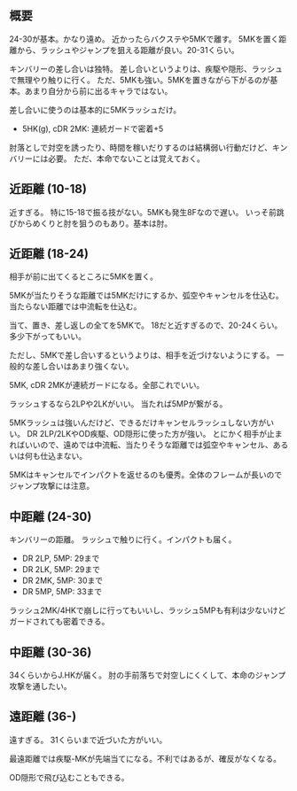 ## 概要

24-30が基本。かなり遠め。
近かったらバクステや5MKで離す。
5MKを置く距離から、ラッシュやジャンプを狙える距離が良い。20-31くらい。

キンバリーの差し合いは独特。
差し合いというよりは、疾駆や隠形、ラッシュで無理やり触りに行く。
ただ、5MKも強い。5MKを置きながら下がるのが基本。あまり自分から前に出るキャラではない。

差し合いに使うのは基本的に5MKラッシュだけ。

- 5HK(g), cDR 2MK: 連続ガードで密着+5

肘落としで対空を誘ったり、時間を稼いだりするのは結構弱い行動だけど、キンバリーには必要。
ただ、本命でないことは覚えておく。

## 近距離 (10-18)

近すぎる。
特に15-18で振る技がない。5MKも発生8Fなので遅い。
いっそ前跳びからめくりと肘を狙うのもあり。基本は肘。

## 近距離 (18-24)

相手が前に出てくるところに5MKを置く。

5MKが当たりそうな距離では5MKだけにするか、弧空やキャンセルを仕込む。
当たらない距離では中流転を仕込む。

当て、置き、差し返しの全てを5MKで。
18だと近すぎるので、20-24くらい。
多少下がってもいい。

ただし、5MKで差し合いするというよりは、相手を近づけないようにする。
一般的な差し合いはあまり強くない。

5MK, cDR 2MKが連続ガードになる。全部これでいい。

ラッシュするなら2LPや2LKがいい。
当たれば5MPが繋がる。

5MKラッシュは強いんだけど、できるだけキャンセルラッシュしない方がいい。
DR 2LP/2LKやOD疾駆、OD隠形に使った方が強い。
とにかく相手が止まればいいので、遠めでは中流転、当たりそうな距離では弧空やキャンセル、あるいは何も仕込まない。

5MKはキャンセルでインパクトを返せるのも優秀。全体のフレームが長いのでジャンプ攻撃には注意。

## 中距離 (24-30)

キンバリーの距離。
ラッシュで触りに行く。インパクトも届く。

- DR 2LP, 5MP: 29まで
- DR 2LK, 5MP: 29まで
- DR 2MK, 5MP: 30まで
- DR 5MP, 5MP: 33まで

ラッシュ2MK/4HKで崩しに行ってもいいし、ラッシュ5MPも有利は少ないけどガードされても密着できる。

## 中距離 (30-36)

34くらいからJ.HKが届く。
肘の手前落ちで対空しにくくして、本命のジャンプ攻撃を通したい。

## 遠距離 (36-)

遠すぎる。
31くらいまで近づいた方がいい。

最遠距離では疾駆-MKが先端当てになる。不利ではあるが、確反がなくなる。

OD隠形で飛び込むこともできる。

